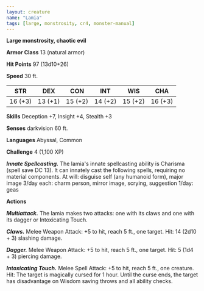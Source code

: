 ```yaml
---
layout: creature
name: "Lamia"
tags: [large, monstrosity, cr4, monster-manual]
---
```


**Large monstrosity, chaotic evil**

**Armor Class** 13 (natural armor)

**Hit Points** 97 (13d10+26)

**Speed** 30 ft.

|   STR   |   DEX   |   CON   |   INT   |   WIS   |   CHA   |
|:-----:|:-----:|:-----:|:-----:|:-----:|:-----:|
| 16 (+3) | 13 (+1) | 15 (+2) | 14 (+2) | 15 (+2) | 16 (+3) |

**Skills** Deception +7, Insight +4, Stealth +3

**Senses** darkvision 60 ft.

**Languages** Abyssal, Common

**Challenge** 4 (1,100 XP)

***Innate Spellcasting.*** The lamia's innate spellcasting ability is Charisma (spell save DC 13). It can innately cast the following spells, requiring no material components. At will: disguise self (any humanoid form), major image 3/day each: charm person, mirror image, scrying, suggestion 1/day: geas

**Actions**

***Multiattack.*** The lamia makes two attacks: one with its claws and one with its dagger or Intoxicating Touch.

***Claws.*** Melee Weapon Attack: +5 to hit, reach 5 ft., one target. Hit: 14 (2d10 + 3) slashing damage.

***Dagger.*** Melee Weapon Attack: +5 to hit, reach 5 ft., one target. Hit: 5 (1d4 + 3) piercing damage.

***Intoxicating Touch.*** Melee Spell Attack: +5 to hit, reach 5 ft., one creature. Hit: The target is magically cursed for 1 hour. Until the curse ends, the target has disadvantage on Wisdom saving throws and all ability checks.

